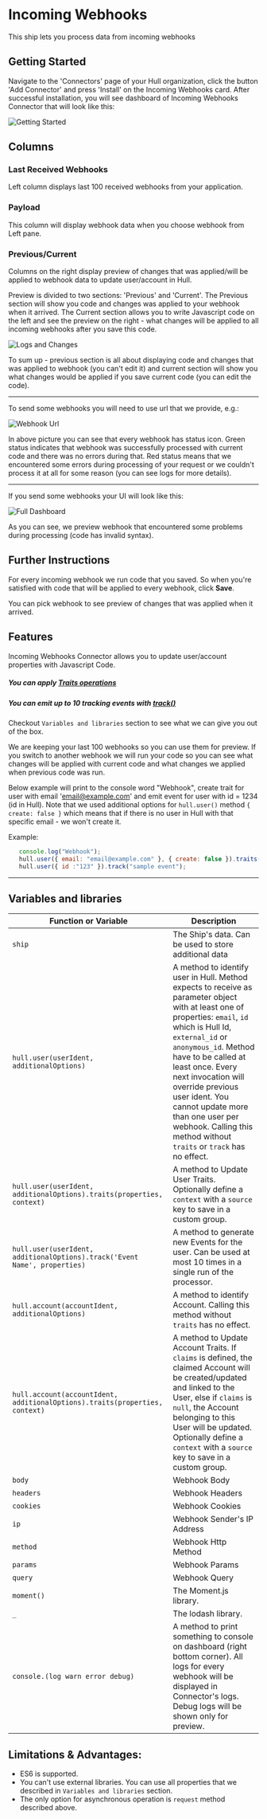 # Incoming Webhooks

This ship lets you process data from incoming webhooks

## Getting Started

Navigate to the 'Connectors' page of your Hull organization, click the button 'Add Connector' and press 'Install' on the Incoming Webhooks card. After successful installation, you will see dashboard of Incoming Webhooks Connector that will look like this:

![Getting Started](./docs/dashboard-after-installation.png)

## Columns

### Last Received Webhooks

Left column displays last 100 received webhooks from your application.

### Payload

This column will display webhook data when you choose webhook from Left pane.

### Previous/Current

Columns on the right display preview of changes that was applied/will be applied to webhook data to update user/account in Hull.

Preview is divided to two sections: 'Previous' and 'Current'.
The Previous section will show you code and changes was applied to your webhook when it arrived.
The Current section allows you to write Javascript code on the left and see the preview on the right - what changes will be applied to all incoming webhooks after you save this code.

![Logs and Changes](./docs/current-console.png)

To sum up - previous section is all about displaying code and changes that was applied to webhook (you can't edit it)
and current section will show you what changes would be applied if you save current code (you can edit the code).

---

To send some webhooks you will need to use url that we provide, e.g.:

![Webhook Url](./docs/webhook-url.png)

In above picture you can see that every webhook has status icon.
Green status indicates that webhook was successfully processed with current code and there was no errors during that.
Red status means that we encountered some errors during processing of your request or we couldn't process it at all for some reason (you can see logs for more details).

---

If you send some webhooks your UI will look like this:

![Full Dashboard](./docs/dashboard.png)

As you can see, we preview webhook that encountered some problems during processing (code has invalid syntax).

## Further Instructions

For every incoming webhook we run code that you saved.
So when you're satisfied with code that will be applied to every webhook, click **Save**.

You can pick webhook to see preview of changes that was applied when it arrived.

## Features
Incoming Webhooks Connector allows you to update user/account properties with Javascript Code.

##### You can apply [Traits operations](https://github.com/hull/hull-client-node#usertraitsproperties-context)

##### You can emit up to 10 tracking events with [track()](https://github.com/hull/hull-client-node#usertrackevent-props-context)

Checkout `Variables and libraries` section to see what we can give you out of the box.

We are keeping your last 100 webhooks so you can use them for preview. If you switch to another webhook we will run your code so you can see what changes will be applied with current code and what changes we applied when previous code was run.

Below example will print to the console word "Webhook", create trait for user with email 'email@example.com' and emit event for user with id = 1234 (id in Hull).
Note that we used additional options for `hull.user()` method `{ create: false }` which means that if there is no user in Hull with that specific email - we won't create it.

Example:
```javascript
   console.log("Webhook");
   hull.user({ email: "email@example.com" }, { create: false }).traits({ coconuts: 12 }, { source: "webhook" });
   hull.user({ id :"123" }).track("sample event");
```

---

## Variables and libraries

| Function or Variable                 | Description                                                                                                                           |
|--------------------------------------|---------------------------------------------------------------------------------------------------------------------------------------|
| `ship`                               | The Ship's data. Can be used to store additional data                                                                                 |
| `hull.user(userIdent, additionalOptions)`              | A method to identify user in Hull. Method expects to receive as parameter object with at least one of properties: `email`, `id` which is Hull Id, `external_id` or `anonymous_id`. Method have to be called at least once. Every next invocation will override previous user ident. You cannot update more than one user per webhook. Calling this method without `traits` or `track` has no effect.|
| `hull.user(userIdent, additionalOptions).traits(properties, context)`    | A method to Update User Traits. Optionally define a `context` with a `source` key to save in a custom group.                          |
| `hull.user(userIdent, additionalOptions).track('Event Name', properties)`| A method to generate new Events for the user. Can be used at most 10 times in a single run of the processor.                          |
| `hull.account(accountIdent, additionalOptions)`               | A method to identify Account. Calling this method without `traits` has no effect.                                                                                     |
| `hull.account(accountIdent, additionalOptions).traits(properties, context)` | A method to Update Account Traits. If `claims` is defined, the claimed Account will be created/updated and linked to the User, else if `claims` is `null`, the Account belonging to this User will be updated. Optionally define a `context` with a `source` key to save in a custom group. |
| `body`                               | Webhook Body                                                                                                                          |
| `headers`                            | Webhook Headers                                                                                                                       |
| `cookies`                            | Webhook Cookies                                                                                                                       |
| `ip`                                 | Webhook Sender's IP Address                                                                                                           |
| `method`                             | Webhook Http Method                                                                                                                   |
| `params`                             | Webhook Params                                                                                                                        |
| `query`                              | Webhook Query                                                                                                                         |
| `moment()`                           | The Moment.js library.                                                                                                                |
| `_`                                  | The lodash library.                                                                                                                   |
| `console.(log warn error debug)`     | A method to print something to console on dashboard (right bottom corner). All logs for every webhook will be displayed in Connector's logs. Debug logs will be shown only for preview. |

## Limitations & Advantages:

- ES6 is supported.
- You can't use external libraries. You can use all properties that we described in `Variables and libraries` section.
- The only option for asynchronous operation is `request` method described above.
